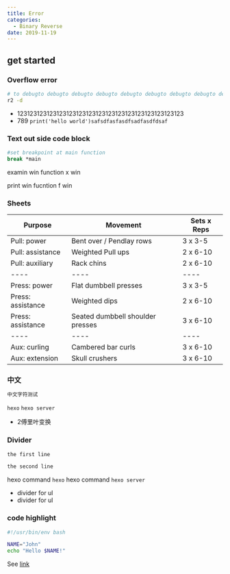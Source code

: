 ```yaml
---
title: Error
categories:
  - Binary Reverse
date: 2019-11-19
---
```


## get started

### Overflow error

```bash
# to debugto debugto debugto debugto debugto debugto debugto debugto debugto debugto debugto debugto debugto debugto debug
r2 -d
```

- 123123123123123123123123123123123123123123123123123
- 789 `print('hello world')safsdfasfasdfsadfasdfdsaf`

### Text out side code block

```bash
#set breakpoint at main function
break *main
```

examin win function
x win

print win fucntion
f win

### Sheets

| Purpose           | Movement                         | Sets x Reps |
| ----------------- | -------------------------------- | ----------- |
| Pull: power       | Bent over / Pendlay rows         | 3 x 3-5     |
| Pull: assistance  | Weighted Pull ups                | 2 x 6-10    |
| Pull: auxiliary   | Rack chins                       | 2 x 6-10    |
| ----              | ----                             | ----        |
| Press: power      | Flat dumbbell presses            | 3 x 3-5     |
| Press: assistance | Weighted dips                    | 2 x 6-10    |
| Press: assistance | Seated dumbbell shoulder presses | 3 x 6-10    |
| ----              | ----                             | ----        |
| Aux: curling      | Cambered bar curls               | 3 x 6-10    |
| Aux: extension    | Skull crushers                   | 3 x 6-10    |

### 中文

```bash
中文字符测试
```
`hexo`
`hexo server`
* 2傅里叶变换

### Divider
```bash
the first line
```
```bash
the second line
```
hexo command `hexo`
hexo command `hexo server`
* divider for ul
* divider for ul

### code highlight
```bash
#!/usr/bin/env bash

NAME="John"
echo "Hello $NAME!"
```
See [link](https://link)